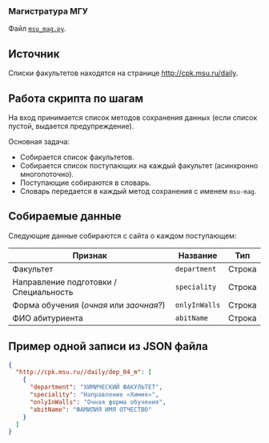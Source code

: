 ### Магистратура МГУ
Файл [`msu_mag.py`](../msu_mag.py).

## Источник
Списки факультетов находятся на странице <http://cpk.msu.ru/daily>.

## Работа скрипта по шагам
На вход принимается список методов сохранения данных (если список пустой, выдается предупреждение).

Основная задача:
- Собирается список факультетов.
- Собирается список поступающих на каждый факультет (асинхронно многопоточно).
- Поступающие собираются в словарь.
- Словарь передается в каждый метод сохранения с именем `msu-mag`.

## Собираемые данные
Следующие данные собираются с сайта о каждом поступающем:

Признак | Название | Тип
--- | --- | ---
Факультет | `department` | Строка
Направление подготовки / Специальность | `speciality` | Строка
Форма обучения (*очная* или *заочная*?) | `onlyInWalls` | Строка
ФИО абитуриента | `abitName` | Строка

## Пример одной записи из JSON файла
```json
{
  "http://cpk.msu.ru//daily/dep_04_m": [
    {
      "department": "ХИМИЧЕСКИЙ ФАКУЛЬТЕТ",
      "speciality": "Направление «Химия»",
      "onlyInWalls": "Очная форма обучения",
      "abitName": "ФАМИЛИЯ ИМЯ ОТЧЕСТВО"
    }
  ]
}
```
